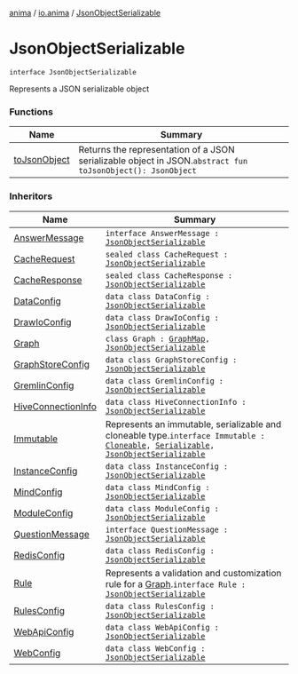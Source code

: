 [anima](../../index.md) / [io.anima](../index.md) / [JsonObjectSerializable](./index.md)

# JsonObjectSerializable

`interface JsonObjectSerializable`

Represents a JSON serializable object

### Functions

| Name | Summary |
|---|---|
| [toJsonObject](to-json-object.md) | Returns the representation of a JSON serializable object in JSON.`abstract fun toJsonObject(): JsonObject` |

### Inheritors

| Name | Summary |
|---|---|
| [AnswerMessage](../../io.anima.messages/-answer-message/index.md) | `interface AnswerMessage : `[`JsonObjectSerializable`](./index.md) |
| [CacheRequest](../../io.anima.messages/-cache-request/index.md) | `sealed class CacheRequest : `[`JsonObjectSerializable`](./index.md) |
| [CacheResponse](../../io.anima.messages/-cache-response/index.md) | `sealed class CacheResponse : `[`JsonObjectSerializable`](./index.md) |
| [DataConfig](../../io.anima.core.config/-data-config/index.md) | `data class DataConfig : `[`JsonObjectSerializable`](./index.md) |
| [DrawIoConfig](../../io.anima.config/-draw-io-config/index.md) | `data class DrawIoConfig : `[`JsonObjectSerializable`](./index.md) |
| [Graph](../../io.anima.graph/-graph/index.md) | `class Graph : `[`GraphMap`](../../io.anima.graph/-graph-map.md)`, `[`JsonObjectSerializable`](./index.md) |
| [GraphStoreConfig](../../io.anima.core.config/-graph-store-config/index.md) | `data class GraphStoreConfig : `[`JsonObjectSerializable`](./index.md) |
| [GremlinConfig](../../io.anima.core.config/-gremlin-config/index.md) | `data class GremlinConfig : `[`JsonObjectSerializable`](./index.md) |
| [HiveConnectionInfo](../../io.anima.core.config/-hive-connection-info/index.md) | `data class HiveConnectionInfo : `[`JsonObjectSerializable`](./index.md) |
| [Immutable](../../io.anima.transform/-immutable/index.md) | Represents an immutable, serializable and cloneable type.`interface Immutable : `[`Cloneable`](https://kotlinlang.org/api/latest/jvm/stdlib/kotlin/-cloneable/index.html)`, `[`Serializable`](https://docs.oracle.com/javase/6/docs/api/java/io/Serializable.html)`, `[`JsonObjectSerializable`](./index.md) |
| [InstanceConfig](../../io.anima.core.config/-instance-config/index.md) | `data class InstanceConfig : `[`JsonObjectSerializable`](./index.md) |
| [MindConfig](../../io.anima.core.config/-mind-config/index.md) | `data class MindConfig : `[`JsonObjectSerializable`](./index.md) |
| [ModuleConfig](../../io.anima.core.config/-module-config/index.md) | `data class ModuleConfig : `[`JsonObjectSerializable`](./index.md) |
| [QuestionMessage](../../io.anima.messages/-question-message/index.md) | `interface QuestionMessage : `[`JsonObjectSerializable`](./index.md) |
| [RedisConfig](../../io.anima.config/-redis-config/index.md) | `data class RedisConfig : `[`JsonObjectSerializable`](./index.md) |
| [Rule](../../io.anima.graph/-rule/index.md) | Represents a validation and customization rule for a [Graph](../../io.anima.graph/-graph/index.md).`interface Rule : `[`JsonObjectSerializable`](./index.md) |
| [RulesConfig](../../io.anima.config/-rules-config/index.md) | `data class RulesConfig : `[`JsonObjectSerializable`](./index.md) |
| [WebApiConfig](../../io.anima.core.config/-web-api-config/index.md) | `data class WebApiConfig : `[`JsonObjectSerializable`](./index.md) |
| [WebConfig](../../io.anima.core.config/-web-config/index.md) | `data class WebConfig : `[`JsonObjectSerializable`](./index.md) |
